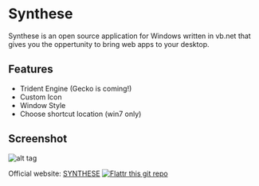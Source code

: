 Synthese
========

Synthese is an open source application for Windows written in vb.net that gives you the oppertunity to bring web apps to your desktop.

Features
--------
* Trident Engine (Gecko is coming!)
* Custom Icon
* Window Style
* Choose shortcut location (win7 only)

Screenshot
----------
![alt tag](http://www.synthese.noxonsoft.com/synthese_app.PNG)

Official website: [SYNTHESE](http://www.synthese.noxonsoft.com/)
[![Flattr this git repo](http://api.flattr.com/button/flattr-badge-large.png)](https://flattr.com/submit/auto?user_id=Noxonsoft&url=https://github.com/Noxonsoft/Synthese&title=Synthese&language=english&tags=github&category=software)
